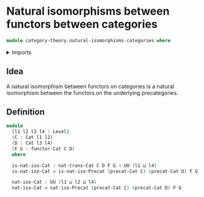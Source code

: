 # Natural isomorphisms between functors between categories

```agda
module category-theory.natural-isomorphisms-categories where
```

<details><summary>Imports</summary>

```agda
open import category-theory.categories
open import category-theory.functors-categories
open import category-theory.natural-isomorphisms-precategories
open import category-theory.natural-transformations-categories

open import foundation.universe-levels
```

</details>

## Idea

A natural isomorphism between functors on categories is a natural isomorphism
between the functors on the underlying precategories.

## Definition

```agda
module _
  {l1 l2 l3 l4 : Level}
  (C : Cat l1 l2)
  (D : Cat l3 l4)
  (F G : functor-Cat C D)
  where

  is-nat-iso-Cat : nat-trans-Cat C D F G → UU (l1 ⊔ l4)
  is-nat-iso-Cat = is-nat-iso-Precat (precat-Cat C) (precat-Cat D) F G

  nat-iso-Cat : UU (l1 ⊔ l2 ⊔ l4)
  nat-iso-Cat = nat-iso-Precat (precat-Cat C) (precat-Cat D) F G
```
